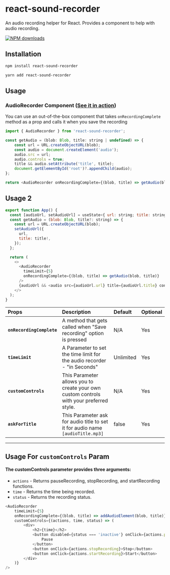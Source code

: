# **react-sound-recorder**

An audio recording helper for React. Provides a component to help with audio recording.

[![NPM downloads][npm-download-img]][npm-download-url]

[npm-download-img]: https://img.shields.io/npm/dm/react-audio-voice-recorder.svg?style=round-square
[npm-download-url]: soon

## Installation

```sh
npm install react-sound-recorder
```

```sh
yarn add react-sound-recorder
```

## Usage

### **AudioRecorder** Component ([See it in action](soon))

You can use an out-of-the-box component that takes `onRecordingComplete` method as a prop and calls it when you save the recording

```js
import { AudioRecorder } from 'react-sound-recorder';

const getAudio = (blob: Blob, title: string | undefined) => {
    const url = URL.createObjectURL(blob);
    const audio = document.createElement('audio');
    audio.src = url;
    audio.controls = true;
    title && audio.setAttribute('title', title);
    document.getElementById('root')?.appendChild(audio);
};

return <AudioRecorder onRecordingComplete={(blob, title) => getAudio(blob, title)} />;
```

## Usage 2

```js
export function App() {
  const [audioUrl, setAudioUrl] = useState<{ url: string; title: string }>();
  const getAudio = (blob: Blob, title?: string) => {
    const url = URL.createObjectURL(blob);
    setAudioUrl({
      url,
      title: title!,
    });
  };

  return (
    <>
      <AudioRecorder
        timeLimit={5}
        onRecordingComplete={(blob, title) => getAudio(blob, title)}
      />
      {audioUrl && <audio src={audioUrl.url} title={audioUrl.title} controls />}
    </>
  );
}
```

| Props                     | Description                                                                             | Default   | Optional |
| :------------------------ | :-------------------------------------------------------------------------------------- | :-------- | :------- |
| **`onRecordingComplete`** | A method that gets called when "Save recording" option is pressed                       | N/A       | Yes      |
| **`timeLimit`**           | A Parameter to set the time limit for the audio recorder - "in Seconds"                 | Unlimited | Yes      |
| **`customControls`**      | This Parameter allows you to create your own custom controls with your preferred style. | N/A       | Yes      |
| **`askForTitle`**         | This Parameter ask for audio title to set it for audio name `[audioTitle.mp3]`          | false     | Yes      |

---

## Usage For **`customControls`** Param

#### The customControls parameter provides three arguments:

-   `actions` - Returns pauseRecording, stopRecording, and startRecording functions.
-   `time` - Returns the time being recorded.
-   `status` - Returns the recording status.

```js
<AudioRecorder
    timeLimit={5}
    onRecordingComplete={(blob, title) => addAudioElement(blob, title)}
    customControls={(actions, time, status) => (
        <div>
            <h2>{time}</h2>
            <button disabled={status === 'inactive'} onClick={actions.pauseRecording}>
                Pause
            </button>
            <button onClick={actions.stopRecording}>Stop</button>
            <button onClick={actions.startRecording}>Start</button>
        </div>
    )}
/>
```
